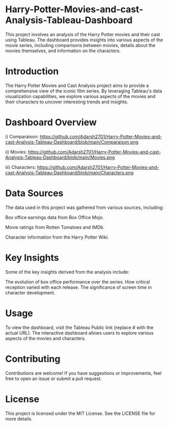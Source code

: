 # Harry-Potter-Movies-and-cast-Analysis-Tableau-Dashboard

This project involves an analysis of the Harry Potter movies and their cast using Tableau. The dashboard provides insights into various aspects of the movie series, including comparisons between movies, details about the movies themselves, and information on the characters.

# Introduction
The Harry Potter Movies and Cast Analysis project aims to provide a comprehensive view of the iconic film series. By leveraging Tableau's data visualization capabilities, we explore various aspects of the movies and their characters to uncover interesting trends and insights.

# Dashboard Overview

i) Comparaison: 
https://github.com/Adarsh2701/Harry-Potter-Movies-and-cast-Analysis-Tableau-Dashboard/blob/main/Comparaison.png

ii) Movies:
https://github.com/Adarsh2701/Harry-Potter-Movies-and-cast-Analysis-Tableau-Dashboard/blob/main/Movies.png

iii) Characters: 
https://github.com/Adarsh2701/Harry-Potter-Movies-and-cast-Analysis-Tableau-Dashboard/blob/main/Characters.png

# Data Sources

The data used in this project was gathered from various sources, including:

Box office earnings data from Box Office Mojo.

Movie ratings from Rotten Tomatoes and IMDb.

Character information from the Harry Potter Wiki.

# Key Insights

Some of the key insights derived from the analysis include:


The evolution of box office performance over the series.
How critical reception varied with each release.
The significance of screen time in character development.

# Usage
To view the dashboard, visit the Tableau Public link (replace # with the actual URL). The interactive dashboard allows users to explore various aspects of the movies and characters.

# Contributing
Contributions are welcome! If you have suggestions or improvements, feel free to open an issue or submit a pull request.

# License
This project is licensed under the MIT License. See the LICENSE file for more details.

